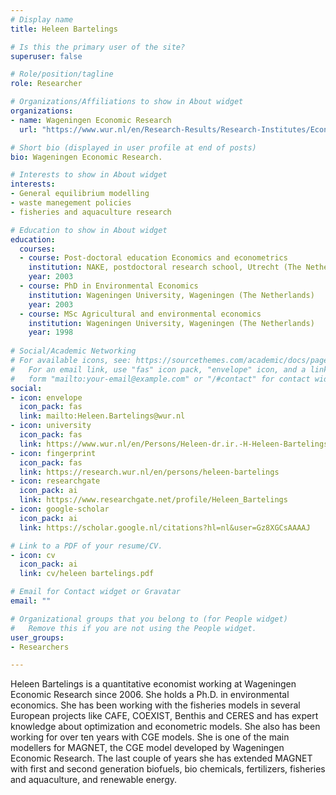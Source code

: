 ```yaml
---
# Display name
title: Heleen Bartelings

# Is this the primary user of the site?
superuser: false

# Role/position/tagline
role: Researcher

# Organizations/Affiliations to show in About widget
organizations:
- name: Wageningen Economic Research
  url: "https://www.wur.nl/en/Research-Results/Research-Institutes/Economic-Research.htm"

# Short bio (displayed in user profile at end of posts)
bio: Wageningen Economic Research.

# Interests to show in About widget
interests:
- General equilibrium modelling
- waste manegement policies
- fisheries and aquaculture research

# Education to show in About widget
education:
  courses:
  - course: Post-doctoral education Economics and econometrics	
    institution: NAKE, postdoctoral research school, Utrecht (The Netherlands) 
    year: 2003
  - course: PhD in Environmental Economics
    institution: Wageningen University, Wageningen (The Netherlands) 
    year: 2003
  - course: MSc Agricultural and environmental economics
    institution: Wageningen University, Wageningen (The Netherlands) 
    year: 1998
  
# Social/Academic Networking
# For available icons, see: https://sourcethemes.com/academic/docs/page-builder/#icons
#   For an email link, use "fas" icon pack, "envelope" icon, and a link in the
#   form "mailto:your-email@example.com" or "/#contact" for contact widget.
social:
- icon: envelope
  icon_pack: fas
  link: mailto:Heleen.Bartelings@wur.nl
- icon: university
  icon_pack: fas
  link: https://www.wur.nl/en/Persons/Heleen-dr.ir.-H-Heleen-Bartelings.htm
- icon: fingerprint
  icon_pack: fas
  link: https://research.wur.nl/en/persons/heleen-bartelings
- icon: researchgate
  icon_pack: ai
  link: https://www.researchgate.net/profile/Heleen_Bartelings
- icon: google-scholar
  icon_pack: ai
  link: https://scholar.google.nl/citations?hl=nl&user=Gz8XGCsAAAAJ

# Link to a PDF of your resume/CV.
- icon: cv
  icon_pack: ai
  link: cv/heleen bartelings.pdf

# Email for Contact widget or Gravatar
email: ""

# Organizational groups that you belong to (for People widget)
#   Remove this if you are not using the People widget.
user_groups:
- Researchers

---
```


Heleen Bartelings is a quantitative economist working at Wageningen Economic Research since 2006. She holds a Ph.D. in environmental economics. She has been working with the fisheries models in several European projects like CAFE, COEXIST, Benthis and CERES and has expert knowledge about optimization and econometric models. She also has been working for over ten years with CGE models. She is one of the main modellers for MAGNET, the CGE model developed by Wageningen Economic Research. The last couple of years she has extended MAGNET with first and second generation biofuels, bio chemicals, fertilizers, fisheries and aquaculture, and renewable energy. 
